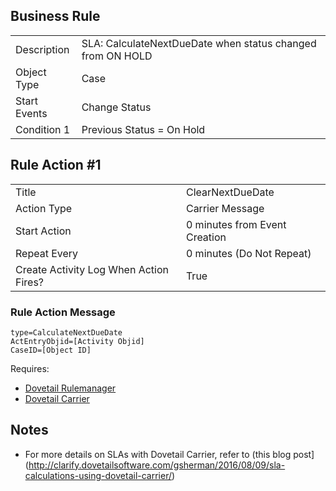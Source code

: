 ## Business Rule

|  |  |
| ------------- | ------------- |
| Description  |SLA: CalculateNextDueDate when status changed from ON HOLD|
| Object Type  | Case|
| Start Events| Change Status
| Condition 1 | Previous Status = On Hold

## Rule Action #1

|  |  |
| ------------- | ------------- |
| Title	| ClearNextDueDate
| Action Type	| Carrier Message
| Start Action	| 0 minutes from Event Creation
| Repeat Every	| 0 minutes (Do Not Repeat)
| Create Activity Log When Action Fires?	| True

### Rule Action Message	
```
type=CalculateNextDueDate
ActEntryObjid=[Activity Objid]
CaseID=[Object ID]
```

Requires:
* [Dovetail Rulemanager](https://support.dovetailsoftware.com/selfservice/products/show/RuleManager)
* [Dovetail Carrier](https://support.dovetailsoftware.com/selfservice/products/show/Dovetail%20Carrier)

## Notes
* For more details on SLAs with Dovetail Carrier, refer to (this blog post](http://clarify.dovetailsoftware.com/gsherman/2016/08/09/sla-calculations-using-dovetail-carrier/)

